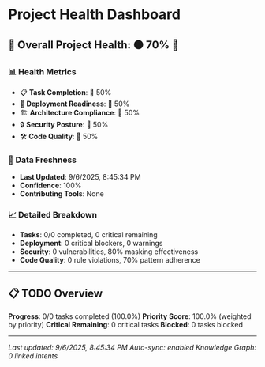 # Project Health Dashboard

## 🎯 Overall Project Health: 🟠 70% 💎

### 📊 Health Metrics
- 📋 **Task Completion**: 🔴 50%
- 🚀 **Deployment Readiness**: 🔴 50%
- 🏗️ **Architecture Compliance**: 🔴 50%
- 🔒 **Security Posture**: 🔴 50%
- 🛠️ **Code Quality**: 🔴 50%

### 🔄 Data Freshness
- **Last Updated**: 9/6/2025, 8:45:34 PM
- **Confidence**: 100%
- **Contributing Tools**: None

### 📈 Detailed Breakdown
- **Tasks**: 0/0 completed, 0 critical remaining
- **Deployment**: 0 critical blockers, 0 warnings
- **Security**: 0 vulnerabilities, 80% masking effectiveness
- **Code Quality**: 0 rule violations, 70% pattern adherence

---

## 📋 TODO Overview

**Progress**: 0/0 tasks completed (100.0%)
**Priority Score**: 100.0% (weighted by priority)
**Critical Remaining**: 0 critical tasks
**Blocked**: 0 tasks blocked

---

*Last updated: 9/6/2025, 8:45:34 PM*
*Auto-sync: enabled*
*Knowledge Graph: 0 linked intents*
